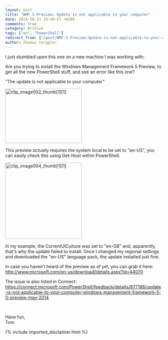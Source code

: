 ```yaml
---
layout: post
title: "WMF 5 Preview: Update is not applicable to your computer"
date: 2014-10-21 19:49:57 +0200
comments: true
category: Archive
tags: ["en", "PowerShell"]
redirect_from: ["/post/WMF-5-Preview-Update-is-not-applicable-to-your-computer", "/post/wmf-5-preview-update-is-not-applicable-to-your-computer"]
author: thomas torggler
---
```

<!-- more -->
<p>I just stumbled upon this one on a new machine I was working with:&nbsp;&nbsp; </p> <p>Are you trying to install the Windows Management Framework 5 Preview, to get all the new PowerShell stuff, and see an error like this one?</p> <p>"The update is not applicable to your computer"  <p><a href="https://ntsystems.it/assets/archive/clip_image002%5B1%5D.jpg"><img title="clip_image002_thumb[1][1]" style="border-top: 0px; border-right: 0px; border-bottom: 0px; border-left: 0px; display: inline" border="0" alt="clip_image002_thumb[1][1]" src="https://ntsystems.it/assets/archive/clip_image002_thumb%5B1%5D%5B1%5D.jpg" width="244" height="174"></a>  <p>This preview actually requires the system local to be set to "en-US", you can easily check this using Get-Host within PowerShell:  <p><a href="https://ntsystems.it/assets/archive/clip_image004%5B1%5D.jpg"><img title="clip_image004_thumb[1][1]" style="border-top: 0px; border-right: 0px; border-bottom: 0px; border-left: 0px; display: inline" border="0" alt="clip_image004_thumb[1][1]" src="https://ntsystems.it/assets/archive/clip_image004_thumb%5B1%5D%5B1%5D.jpg" width="244" height="244"></a>  <p>In my example, the CurrentUICulture was set to "en-GB" and, apparently, that's why the update failed to install. Once I changed my regional settings and downloaded the "en-US" language pack, the update installed just fine.  <p>In case you haven’t heard of the preview as of yet, you can grab it here: <a title="http://www.microsoft.com/en-us/download/details.aspx?id=44070" href="http://www.microsoft.com/en-us/download/details.aspx?id=44070">http://www.microsoft.com/en-us/download/details.aspx?id=44070</a>  <p>The issue is also listed in Connect: <a title="https://connect.microsoft.com/PowerShell/feedback/details/877188/update-is-not-applicable-to-your-computer-windows-management-framework-5-0-preview-may-2014" href="https://connect.microsoft.com/PowerShell/feedback/details/877188/update-is-not-applicable-to-your-computer-windows-management-framework-5-0-preview-may-2014">https://connect.microsoft.com/PowerShell/feedback/details/877188/update-is-not-applicable-to-your-computer-windows-management-framework-5-0-preview-may-2014</a>  <p>&nbsp; <p>Have fun,<br>Tom </p>
{% include imported_disclaimer.html %}
